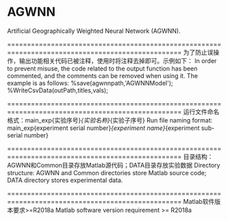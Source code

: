 # AGWNN
Artificial Geographically Weighted Neural Network (AGWNN).


==================================================================================================
为了防止误操作，输出功能相关代码已被注释，使用时将注释去掉即可。示例如下：
In order to prevent misuse, the code related to the output function has been commented, and the comments can be removed when using it. The example is as follows:
%save(agwnnpath,'AGWNNModel');
%WriteCsvData(outPath,titles,vals);

==================================================================================================
运行文件命名格式：main_exp{实验序号}_{实验名称}_{实验子序号}
Run file naming format: main_exp{experiment serial number}_{experiment name}_{experiment sub-serial number}

==================================================================================================
目录结构：AGWNN和Common目录存放Matlab源代码；DATA目录存放实验数据
Directory structure: AGWNN and Common directories store Matlab source code; DATA directory stores experimental data.

==================================================================================================
Matlab软件版本要求>=R2018a
Matlab software version requirement >= R2018a
